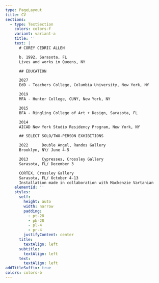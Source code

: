 ```yaml
---
type: PageLayout
title: CV
sections:
  - type: TextSection
    colors: colors-f
    variant: variant-a
    title: ''
    text: |
      # COREY CEDRIC ALLEN

      b. 1992, Sarasota, FL
      Lives and works in Queens, NY

      ## EDUCATION

      2027
      EdD - Teachers College, Columbia University, New York, NY

      2019
      MFA - Hunter College, CUNY, New York, NY

      2015
      BFA - Ringling College of Art + Design, Sarasota, FL

      2014
      AICAD New York Studio Residency Program, New York, NY

      ## SELECT SOLO/TWO-PERSON EXHIBITIONS

      2022      Double Angel, Randos Gallery
      Brooklyn, NY/ June 4-5

      2013      Cypresses, Crossley Gallery
      Sarasota, FL/ December 3

      CORTEX, Crossley Gallery
      Sarasota, FL/ October 4-­13
      Installation made in collaboration with Mackenzie Vartanian
    elementId: ''
    styles:
      self:
        height: auto
        width: narrow
        padding:
          - pt-28
          - pb-28
          - pl-4
          - pr-4
        justifyContent: center
      title:
        textAlign: left
      subtitle:
        textAlign: left
      text:
        textAlign: left
addTitleSuffix: true
colors: colors-b
---
```

